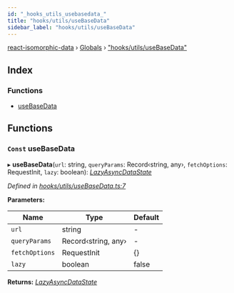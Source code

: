 ```yaml
---
id: "_hooks_utils_usebasedata_"
title: "hooks/utils/useBaseData"
sidebar_label: "hooks/utils/useBaseData"
---
```


[react-isomorphic-data](../index.md) › [Globals](../globals.md) › ["hooks/utils/useBaseData"](_hooks_utils_usebasedata_.md)

## Index

### Functions

* [useBaseData](_hooks_utils_usebasedata_.md#const-usebasedata)

## Functions

### `Const` useBaseData

▸ **useBaseData**(`url`: string, `queryParams`: Record‹string, any›, `fetchOptions`: RequestInit, `lazy`: boolean): *[LazyAsyncDataState](_hooks_types_.md#lazyasyncdatastate)*

*Defined in [hooks/utils/useBaseData.ts:7](https://github.com/jackyef/react-isomorphic-data/blob/06da012/packages/react-isomorphic-data/src/hooks/utils/useBaseData.ts#L7)*

**Parameters:**

Name | Type | Default |
------ | ------ | ------ |
`url` | string | - |
`queryParams` | Record‹string, any› | - |
`fetchOptions` | RequestInit |  {} |
`lazy` | boolean | false |

**Returns:** *[LazyAsyncDataState](_hooks_types_.md#lazyasyncdatastate)*
